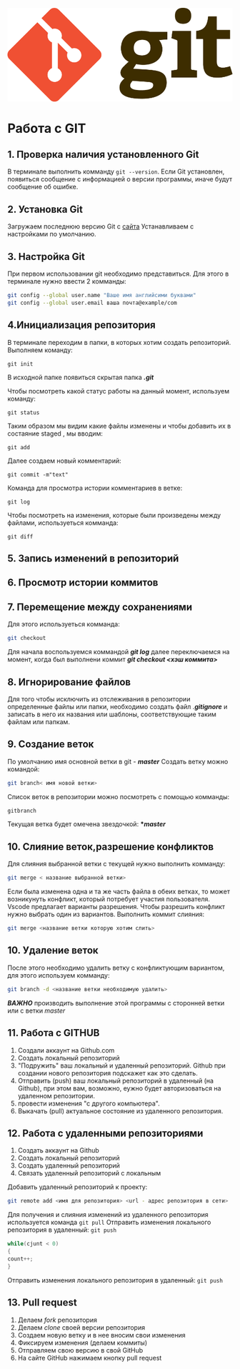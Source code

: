 ![Logo](Git-Logo-2Color.png)
# Работа с GIT
## 1. Проверка наличия установленного Git
В терминале выполнить комманду `git --version`. Если Git установлен, появиться сообщение с информацией о версии программы, иначе будут сообщение об ошибке.

 ## 2. Установка Git
  Загружаем последнюю версию Git с [сайта](https://git-scm.com/downloads)
  Устанавливаем с настройками по умолчанию.

## 3. Настройка Git
При первом использовании git необходимо представиться. Для этого в терминале нужно ввести 2 комманды:
```Bash
git config --global user.name "Ваше имя английсими буквами"
git config --global user.email ваша почта@example/com
```
## 4.Инициализация репозитория
В терминале переходим в папки, в которых хотим создать репозиторий. Выполняем команду:
```
git init
```
В исходной папке появиться скрытая папка ***.git***

Чтобы посмотреть какой статус работы на данный момент, используем команду:
```
git status
```
Таким образом мы видим какие файлы изменены и чтобы добавить их в состаяние staged , мы вводим:
```
git add
```

Далее создаем новый комментарий:

```
git commit -m"text"
```
Команда для просмотра истории комментариев в ветке:

```
git log
```
Чтобы посмотреть на изменения, которые были произведены между файлами, используеться комманда:
```
git diff
```

## 5. Запись изменений в репозиторий
## 6. Просмотр истории коммитов
## 7. Перемещение между сохранениями
 Для этого используеться комманда:
 ```Bash
git checkout
 ```
 Для начала воспользуемся коммандой ***git log*** далее переключаемся на момент, когда был выполнени коммит ***git checkout <хэш коммита>***

## 8. Игнорирование файлов
Для того чтобы исключить из отслеживания в репозитории определенные файлы или папки, необходимо создать файл .***gitignore*** и записать в него их названия или шаблоны, соответствующие таким файлам или папкам.

## 9. Создание веток
По умолчанию имя основной ветки в git - ***master***
Создать ветку можно командой:
```Bash
git branch< имя новой ветки>
```
Список веток в репозитории можно посмотреть с помощью комманды:
```Bash
gitbranch
```
Текущая ветка будет омечена звездочкой: **\**master***
## 10. Слияние веток,разрешение конфликтов
Для слияния выбранной ветки с текущей нужно выполнить комманду:
```Bash
git merge < название выбранной ветки>
```
Если была изменена одна и та же часть файла в обеих ветках, то может возникунуть конфликт, который потребует участия пользователя. Vscode предлагает варианты разрешения.
Чтобы разрешить конфликт нужно выбрать один из вариантов. Выполнить коммит слияния:
```Bash
git merge <название ветки которую хотим слить>
```
## 10. Удаление веток
После этого необходимо удалить ветку с конфликтующим вариантом, для этого используем комманду:
```Bash
git branch -d <название ветки необходимую удалить>
```
***ВАЖНО*** производить выполнение этой программы с сторонней ветки или с ветки *master*

## 11. Работа с GITHUB
1. Cоздали аккаунт на Github.com
2. Создать локальный репозиторий
3. "Подружить" ваш локальный и удаленный репозиторий. Github при создании нового репозитория подскажет как это сделать.
4. Отправить (push) ваш локальный репозиторий в удаленный (на Github), при этом вам, возможно, еужно будет авторизоваться на удаленном репозитории.
5. провести изменения "с другого компьютера".
6. Выкачать (pull) актуальное состояние из удаленного репозитория.

## 12. Работа с удаленными репозиториями

1. Создать аккаунт на Github
2. Создать локальный репозиторий
3. Создать удаленный репозиторий
4. Связать удаленный репозиторий с локальным

Добавить удаленный репозиторий к проекту:
```Bash
git remote add <имя для репозитория> <url - адрес репозитория в сети>
```
Для получения и слияния изменений из удаленного репозитория используется команда `git pull`
Отправить изменения локального репозитория в удаленный: `git push`

```C#
while(cjunt < 0)
{
count++;
}
```
Отправить изменения локального репозитория в удаленный: `git push`
## 13. Pull request
1. Делаем *fork* репозитория
2. Делаем *clone* своей версии репозитория
3. Создаем новую ветку и в нее вносим свои изменения
4. Фиксируем изменения (делаем коммиты)
5. Отправляем свою версию в свой GitHub
6. На сайте GitHub нажимаем кнопку pull request

